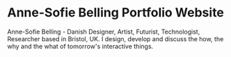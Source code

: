 # Anne-Sofie Belling Portfolio Website

Anne-Sofie Belling - Danish Designer, Artist, Futurist, Technologist, Researcher based in Bristol, UK. I design, develop and discuss the how, the why and the what of tomorrow's interactive things.
